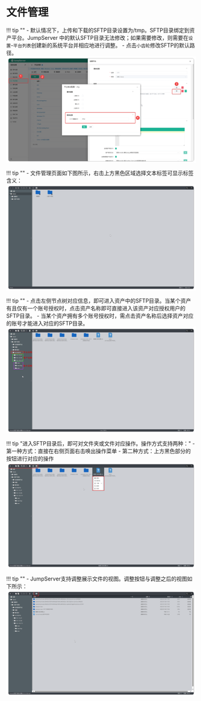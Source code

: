 # 文件管理
!!! tip ""
    - 默认情况下，上传和下载的SFTP目录设置为/tmp。SFTP目录绑定到资产平台。JumpServer 中的默认SFTP目录无法修改；如果需要修改，则需要在`设置`-`平台列表`创建新的系统平台并相应地进行调整。
    - 点击`小齿轮`修改SFTP的默认路径。
![v4_file_manage_1](../../../../img/v4_file_manage_1.png)

!!! tip ""
    - 文件管理页面如下图所示，右击上方黑色区域选择文本标签可显示标签含义：
![v4_file_manage_2](../../../../img/v4_file_manage_2.png)

!!! tip ""
    - 点击左侧节点树对应信息，即可进入资产中的SFTP目录。当某个资产有且仅有一个账号授权时，点击资产名称即可直接进入该资产对应授权用户的SFTP目录。
    - 当某个资产拥有多个账号授权时，需点击资产名称后选择资产对应的账号才能进入对应的SFTP目录。
![v4_file_manage_3](../../../../img/v4_file_manage_3.png)

!!! tip "进入SFTP目录后，即可对文件夹或文件对应操作。操作方式支持两种："
    - 第一种方式：直接在右侧页面右击唤出操作菜单
    - 第二种方式：上方黑色部分的按钮进行对应的操作
![v4_file_manage_4](../../../../img/v4_file_manage_4.png)

!!! tip ""
    - JumpServer支持调整展示文件的视图。调整按钮与调整之后的视图如下所示：
![v4_file_manage_5](../../../../img/v4_file_manage_5.png)